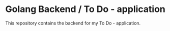 # Golang Backend / To Do - application

This repository contains the backend for my To Do - application.
